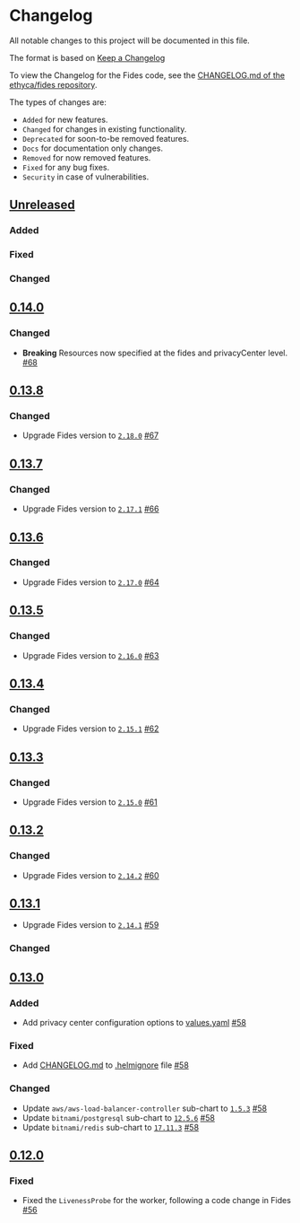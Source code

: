 # Changelog

All notable changes to this project will be documented in this file.

The format is based on [Keep a Changelog](https://keepachangelog.com/en/)

To view the Changelog for the Fides code, see the [CHANGELOG.md of the ethyca/fides repository](https://github.com/ethyca/fides/blob/main/CHANGELOG.md).

The types of changes are:

- `Added` for new features.
- `Changed` for changes in existing functionality.
- `Deprecated` for soon-to-be removed features.
- `Docs` for documentation only changes.
- `Removed` for now removed features.
- `Fixed` for any bug fixes.
- `Security` in case of vulnerabilities.

## [Unreleased](https://github.com/ethyca/fides-helm/compare/fides-0.13.2...main)

### Added


### Fixed


### Changed

## [0.14.0](https://github.com/ethyca/fides-helm/compare/fides-0.14.0...main)

### Changed
- **Breaking** Resources now specified at the fides and privacyCenter level. [#68](https://github.com/ethyca/fides-helm/pull/68)

## [0.13.8](https://github.com/ethyca/fides-helm/compare/fides-0.13.7...fides-0.13.8)

### Changed
- Upgrade Fides version to [`2.18.0`](https://github.com/ethyca/fides/releases/tag/2.18.0) [#67](https://github.com/ethyca/fides-helm/pull/67)
## [0.13.7](https://github.com/ethyca/fides-helm/compare/fides-0.13.6...fides-0.13.7)

### Changed
- Upgrade Fides version to [`2.17.1`](https://github.com/ethyca/fides/releases/tag/2.17.1) [#66](https://github.com/ethyca/fides-helm/pull/66)

## [0.13.6](https://github.com/ethyca/fides-helm/compare/fides-0.13.5...fides-0.13.6)

### Changed
- Upgrade Fides version to [`2.17.0`](https://github.com/ethyca/fides/releases/tag/2.17.0) [#64](https://github.com/ethyca/fides-helm/pull/64)

## [0.13.5](https://github.com/ethyca/fides-helm/compare/fides-0.13.4...fides-0.13.5)

### Changed
- Upgrade Fides version to [`2.16.0`](https://github.com/ethyca/fides/releases/tag/2.16.0) [#63](https://github.com/ethyca/fides-helm/pull/63)

## [0.13.4](https://github.com/ethyca/fides-helm/compare/fides-0.13.3...fides-0.13.4)

### Changed
- Upgrade Fides version to [`2.15.1`](https://github.com/ethyca/fides/releases/tag/2.15.1) [#62](https://github.com/ethyca/fides-helm/pull/62)

## [0.13.3](https://github.com/ethyca/fides-helm/compare/fides-0.13.2...fides-0.13.3)

### Changed
- Upgrade Fides version to [`2.15.0`](https://github.com/ethyca/fides/releases/tag/2.15.0) [#61](https://github.com/ethyca/fides-helm/pull/61)

## [0.13.2](https://github.com/ethyca/fides-helm/compare/fides-0.13.1...fides-0.13.2)

### Changed
- Upgrade Fides version to [`2.14.2`](https://github.com/ethyca/fides/releases/tag/2.14.2) [#60](https://github.com/ethyca/fides-helm/pull/60)

## [0.13.1](https://github.com/ethyca/fides-helm/compare/fides-0.13.0...fides-0.13.1)

- Upgrade Fides version to [`2.14.1`](https://github.com/ethyca/fides/releases/tag/2.14.1) [#59](https://github.com/ethyca/fides-helm/pull/59)

### Changed


## [0.13.0](https://github.com/ethyca/fides-helm/compare/fides-0.12.0...fides-0.13.0)

### Added

- Add privacy center configuration options to [values.yaml](./values.yaml) [#58](https://github.com/ethyca/fides-helm/pull/58)

### Fixed

- Add [CHANGELOG.md](./CHANGELOG.md) to [.helmignore](./.helmignore) file [#58](https://github.com/ethyca/fides-helm/pull/58)

### Changed

- Update `aws/aws-load-balancer-controller` sub-chart to [`1.5.3`](https://artifacthub.io/packages/helm/aws/aws-load-balancer-controller/1.5.3) [#58](https://github.com/ethyca/fides-helm/pull/58)
- Update `bitnami/postgresql` sub-chart to [`12.5.6`](https://artifacthub.io/packages/helm/bitnami/postgresql/12.5.6) [#58](https://github.com/ethyca/fides-helm/pull/58)
- Update `bitnami/redis` sub-chart to [`17.11.3`](https://artifacthub.io/packages/helm/bitnami/redis/17.11.3) [#58](https://github.com/ethyca/fides-helm/pull/58)

## [0.12.0](https://github.com/ethyca/fides-helm/compare/fides-0.11.2...fides-0.12.0)

### Fixed

- Fixed the `LivenessProbe` for the worker, following a code change in Fides [#56](https://github.com/ethyca/fides-helm/pull/56)

